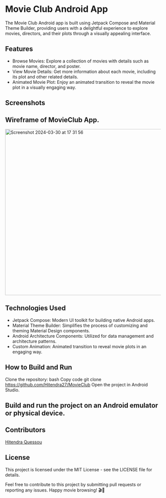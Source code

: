 # Movie Club Android App
The Movie Club Android app is built using Jetpack Compose and Material Theme Builder, providing users with a delightful experience to explore movies, directors, and their plots through a visually appealing interface.

## Features
* Browse Movies: Explore a collection of movies with details such as movie name, director, and poster.
* View Movie Details: Get more information about each movie, including its plot and other related details.
* Animated Movie Plot: Enjoy an animated transition to reveal the movie plot in a visually engaging way.

## Screenshots


## Wireframe of MovieClub App.
<img width="536" alt="Screenshot 2024-03-30 at 17 31 56" src="https://github.com/Hitendra27/MovieClub/assets/73651340/c9949599-6e89-41c8-8410-d360b811464e">

## Technologies Used
* Jetpack Compose: Modern UI toolkit for building native Android apps.
* Material Theme Builder: Simplifies the process of customizing and theming Material Design components.
* Android Architecture Components: Utilized for data management and architecture patterns.
* Custom Animation: Animated transition to reveal movie plots in an engaging way.
  
## How to Build and Run
Clone the repository:
bash
Copy code
git clone https://github.com/Hitendra27/MovieClub
Open the project in Android Studio.

## Build and run the project on an Android emulator or physical device.

## Contributors
<a href="https://github.com/Hitendra27" target="_blank">
Hitendra Quessou
</a>

## License
This project is licensed under the MIT License - see the LICENSE file for details.

Feel free to contribute to this project by submitting pull requests or reporting any issues. Happy movie browsing! 🎬🍿
